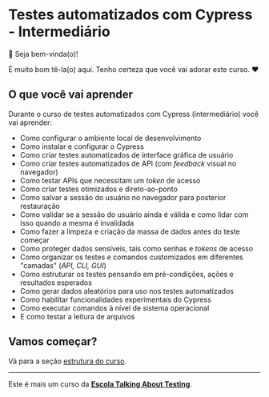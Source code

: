 # Testes automatizados com Cypress - Intermediário #

👋 Seja bem-vinda(o)!

É muito bom tê-la(o) aqui. Tenho certeza que você vai adorar este curso. ❤️

## O que você vai aprender

Durante o curso de testes automatizados com Cypress (intermediário) você vai aprender:

- Como configurar o ambiente local de desenvolvimento
- Como instalar e configurar o Cypress
- Como criar testes automatizados de interface gráfica de usuário
- Como criar testes automatizados de API (com _feedback_ visual no navegador)
- Como testar APIs que necessitam um _token_ de acesso
- Como criar testes otimizados e direto-ao-ponto
- Como salvar a sessão do usuário no navegador para posterior restauração
- Como validar se a sessão do usuário ainda é válida e como lidar com isso quando a mesma é invalidada
- Como fazer a limpeza e criação da massa de dados antes do teste começar
- Como proteger dados sensíveis, tais como senhas e _tokens_ de acesso
- Como organizar os testes e comandos customizados em diferentes "camadas" (_API, CLI, GUI_)
- Como estruturar os testes pensando em pré-condições, ações e resultados esperados
- Como gerar dados aleatórios para uso nos testes automatizados
- Como habilitar funcionalidades experimentais do Cypress
- Como executar comandos à nível de sistema operacional
- E como testar a leitura de arquivos

## Vamos começar?

Vá para a seção [estrutura do curso](./lessons/_course-structure_.md).

___

Este é mais um curso da [**Escola Talking About Testing**](https://udemy.com/user/walmyr).

